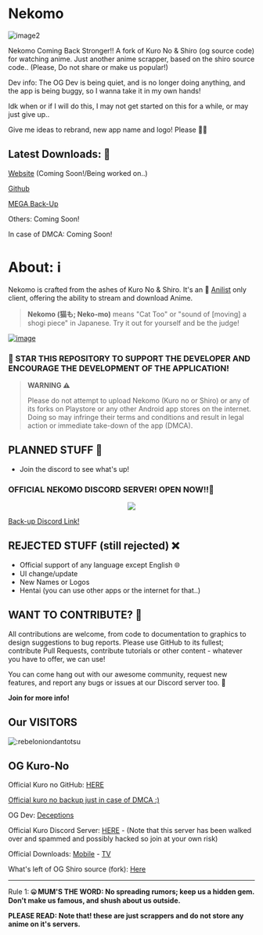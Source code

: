 # Nekomo

![image2](https://github.com/MarshMeadow/Nekomo/assets/88599122/61d417ce-dc5b-4f21-860a-10ff02ab26c9)

Nekomo Coming Back Stronger!! A fork of Kuro No & Shiro (og source code) for watching anime. Just another anime scrapper, based on the shiro source code.. (Please, Do not share or make us popular!)

Dev info: The OG Dev is being quiet, and is no longer doing anything, and the app is being buggy, so I wanna take it in my own hands! 

Idk when or if I will do this, I may not get started on this for a while, or may just give up..

Give me ideas to rebrand, new app name and logo! Please 🙏🥺

**Latest Downloads: 🔻**
----
[Website](https://marshmeadows.neocities.org/nekomo/uwu-apk) (Coming Soon!/Being worked on..)

<i class="fa fa-github" style="font-size:48px;color:red"></i> [Github](https://github.com/MarshMeadow/Nekomo/releases)

[MEGA Back-Up](https://mega.nz/folder/tD9ilL5Q#gjDd7fhsSWkPdicStaQYqg)

Others: Coming Soon!

In case of DMCA: Coming Soon!

# **About: ℹ️**

Nekomo is crafted from the ashes of Kuro No & Shiro. It's an 🎌 [Anilist](https://anilist.co/) only client, offering the ability to stream and download Anime.

> **Nekomo (猫も; Neko-mo)** means "Cat Too" or "sound of [moving] a shogi piece" in Japanese. Try it out for yourself and be the judge!

[![image](https://github.com/MarshMeadow/Nekomo/assets/88599122/e9eeda3c-dc8f-46e5-84f3-bae4cc551d28)](https://ko-fi.com/marshmeadow)

### 🚀 STAR THIS REPOSITORY TO SUPPORT THE DEVELOPER AND ENCOURAGE THE DEVELOPMENT OF THE APPLICATION!

> **WARNING ⚠️**
> 
> Please do not attempt to upload Nekomo (Kuro no or Shiro) or any of its forks on Playstore or any other Android app stores on the internet. Doing so may infringe their terms and conditions and result in legal action or immediate take-down of the app (DMCA).

## PLANNED STUFF 📝

- Join the discord to see what's up! 

### OFFICIAL NEKOMO DISCORD SERVER! OPEN NOW!!🚀

<p align="center">
   <a href="https://discord.com/invite/E4Ezmgg7Ka">
      <img src="https://images-wixmp-ed30a86b8c4ca887773594c2.wixmp.com/f/dfb00471-ff2a-408e-a085-5e722a9a0cc0/db0lvt8-6d2a5cb1-3a30-4371-8bab-c97b8a69df98.png?token=eyJ0eXAiOiJKV1QiLCJhbGciOiJIUzI1NiJ9.eyJzdWIiOiJ1cm46YXBwOjdlMGQxODg5ODIyNjQzNzNhNWYwZDQxNWVhMGQyNmUwIiwiaXNzIjoidXJuOmFwcDo3ZTBkMTg4OTgyMjY0MzczYTVmMGQ0MTVlYTBkMjZlMCIsIm9iaiI6W1t7InBhdGgiOiJcL2ZcL2RmYjAwNDcxLWZmMmEtNDA4ZS1hMDg1LTVlNzIyYTlhMGNjMFwvZGIwbHZ0OC02ZDJhNWNiMS0zYTMwLTQzNzEtOGJhYi1jOTdiOGE2OWRmOTgucG5nIn1dXSwiYXVkIjpbInVybjpzZXJ2aWNlOmZpbGUuZG93bmxvYWQiXX0.DwCBSmipmF_tFvDSx_nTIk7m5LzQ8pipxUsJMdOvwII">
   </a>
</p>

[Back-up Discord Link!](https://discord.com/invite/E4Ezmgg7Ka)

## REJECTED STUFF (still rejected) ❌

- Official support of any language except English 🌐
- UI change/update
- New Names or Logos
- Hentai (you can use other apps or the internet for that..)

## WANT TO CONTRIBUTE? 🤝

All contributions are welcome, from code to documentation to graphics to design suggestions to bug reports. Please use GitHub to its fullest; contribute Pull Requests, contribute tutorials or other content - whatever you have to offer, we can use!

You can come hang out with our awesome community, request new features, and report any bugs or issues at our Discord server too. 📣

**Join for more info!**

## Our VISITORS

<img src="https://count.getloli.com/get/@:marshmeadownekomo" alt=":rebeloniondantotsu" />

OG Kuro-No
----

Official Kuro no GitHub: [HERE](https://github.com/deceptions/no)

[Official kuro no backup just in case of DMCA :)](https://gitee.com/deceptionss/no)

OG Dev: [Deceptions](https://github.com/deceptions)

Official Kuro Discord Server: [HERE](https://discord.gg/YgeFkTMmxh) - (Note that this server has been walked over and spammed and possibly hacked so join at your own risk)

Official Downloads:
[Mobile](https://github.com/deceptions/no/releases/download/2.2.3/2.2.3.apk) - [TV](https://github.com/deceptions/no/releases/download/2.2.3/2.2.3-TV.apk)

What's left of OG Shiro source (fork): [Here](https://github.com/MarshMeadow/shiro-app)

----

Rule 1: **🤐 MUM'S THE WORD:
   No spreading rumors; keep us a hidden gem. Don't make us famous, and shush about us outside.**

**PLEASE READ: Note that! these are just scrappers and do not store any anime on it's servers.**
